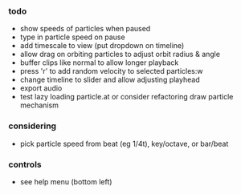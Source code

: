 ### todo
- show speeds of particles when paused
- type in particle speed on pause
- add timescale to view (put dropdown on timeline)
- allow drag on orbiting particles to adjust orbit radius & angle
- buffer clips like normal to allow longer playback
- press 'r' to add random velocity to selected particles:w
- change timeline to slider and allow adjusting playhead
- export audio
- test lazy loading particle.at or consider refactoring draw particle mechanism

### considering
- pick particle speed from beat (eg 1/4t), key/octave, or bar/beat

### controls
- see help menu (bottom left)
